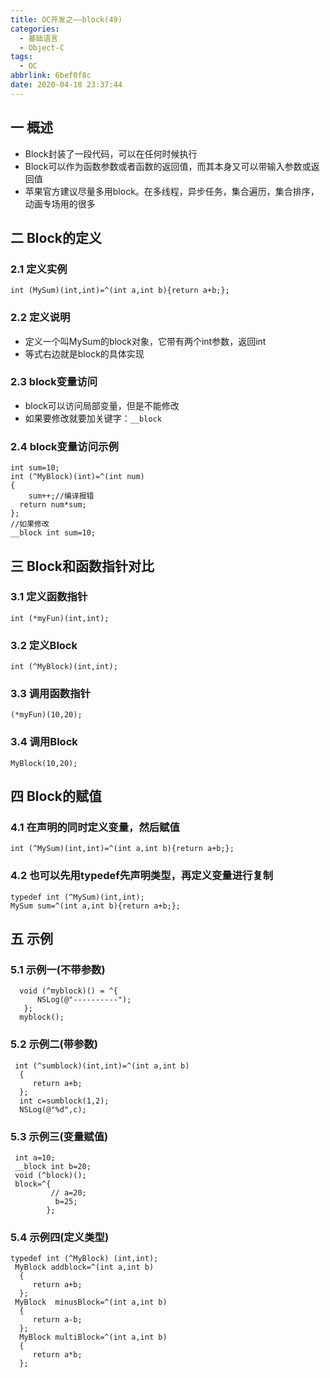 ```yaml
---
title: OC开发之——block(49)
categories:
  - 基础语言
  - Object-C
tags:
  - OC
abbrlink: 6bef0f8c
date: 2020-04-18 23:37:44
---
```

## 一 概述

* Block封装了一段代码，可以在任何时候执行
* Block可以作为函数参数或者函数的返回值，而其本身又可以带输入参数或返回值
* 苹果官方建议尽量多用block。在多线程，异步任务，集合遍历，集合排序，动画专场用的很多

<!--more-->

## 二 Block的定义

### 2.1 定义实例

```
int (MySum)(int,int)=^(int a,int b){return a+b;};
```

### 2.2 定义说明

* 定义一个叫MySum的block对象，它带有两个int参数，返回int
* 等式右边就是block的具体实现

### 2.3 block变量访问

* block可以访问局部变量，但是不能修改
* 如果要修改就要加关键字：`__block`

### 2.4 block变量访问示例

```
int sum=10;
int (^MyBlock)(int)=^(int num)
{
	sum++;//编译报错
  return num*sum;
};
//如果修改
__block int sum=10;
```

## 三 Block和函数指针对比

### 3.1 定义函数指针

```
int (*myFun)(int,int);
```

### 3.2 定义Block

```
int (^MyBlock)(int,int);
```

### 3.3 调用函数指针

```
(*myFun)(10,20);
```

### 3.4 调用Block

```
MyBlock(10,20);
```

## 四 Block的赋值

### 4.1 在声明的同时定义变量，然后赋值

```
int (^MySum)(int,int)=^(int a,int b){return a+b;};
```

### 4.2 也可以先用typedef先声明类型，再定义变量进行复制

```
typedef int (^MySum)(int,int);
MySum sum=^(int a,int b){return a+b;};
```

## 五 示例

### 5.1 示例一(不带参数)

```
  void (^myblock)() = ^{
      NSLog(@"----------");
   }; 
  myblock();
```

### 5.2 示例二(带参数)

```
 int (^sumblock)(int,int)=^(int a,int b)
  {
     return a+b;
  };
  int c=sumblock(1,2);
  NSLog(@"%d",c);
```

### 5.3 示例三(变量赋值)

```
 int a=10;
 __block int b=20;
 void (^block)();
 block=^{
         // a=20;
          b=25;
        };
```

### 5.4 示例四(定义类型)

```
typedef int (^MyBlock) (int,int);
 MyBlock addblock=^(int a,int b)
  {
     return a+b;
  };
 MyBlock  minusBlock=^(int a,int b)
  {
     return a-b;
  };
  MyBlock multiBlock=^(int a,int b)
  {
     return a*b;
  };
```
